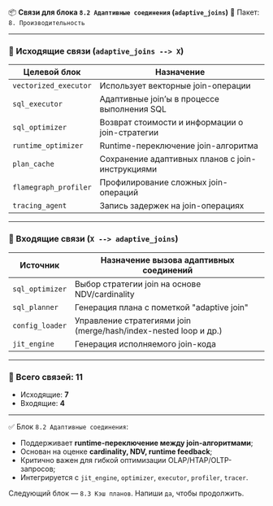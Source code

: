 📦 **Связи для блока `8.2 Адаптивные соединения` (`adaptive_joins`)**
📁 Пакет: `8. Производительность`

---

### 🔻 Исходящие связи (`adaptive_joins --> X`)

| Целевой блок          | Назначение                                       |
| --------------------- | ------------------------------------------------ |
| `vectorized_executor` | Использует векторные join-операции               |
| `sql_executor`        | Адаптивные join’ы в процессе выполнения SQL      |
| `sql_optimizer`       | Возврат стоимости и информации о join-стратегии  |
| `runtime_optimizer`   | Runtime-переключение join-алгоритма              |
| `plan_cache`          | Сохранение адаптивных планов с join-инструкциями |
| `flamegraph_profiler` | Профилирование сложных join-операций             |
| `tracing_agent`       | Запись задержек на join-операциях                |

---

### 🔺 Входящие связи (`X --> adaptive_joins`)

| Источник        | Назначение вызова адаптивных соединений                          |
| --------------- | ---------------------------------------------------------------- |
| `sql_optimizer` | Выбор стратегии join на основе NDV/cardinality                   |
| `sql_planner`   | Генерация плана с пометкой "adaptive join"                       |
| `config_loader` | Управление стратегиями join (merge/hash/index-nested loop и др.) |
| `jit_engine`    | Генерация исполняемого join-кода                                 |

---

### 🧩 Всего связей: **11**

* Исходящие: **7**
* Входящие: **4**

---

✅ Блок `8.2 Адаптивные соединения`:

* Поддерживает **runtime-переключение между join-алгоритмами**;
* Основан на оценке **cardinality, NDV, runtime feedback**;
* Критично важен для гибкой оптимизации OLAP/HTAP/OLTP-запросов;
* Интегрируется с `jit_engine`, `optimizer`, `executor`, `profiler`, `tracer`.

Следующий блок — `8.3 Кэш планов`. Напиши `да`, чтобы продолжить.

